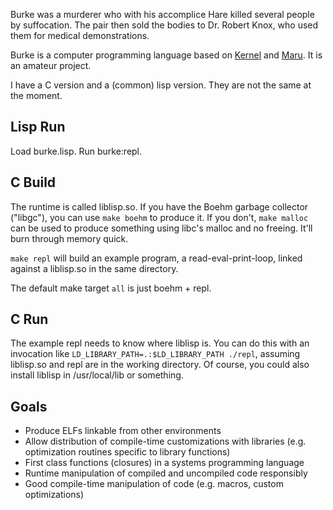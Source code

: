 Burke was a murderer who with his accomplice Hare killed several people by suffocation. The pair then sold the bodies to Dr. Robert Knox, who used them for medical demonstrations.

Burke is a computer programming language based on [Kernel](http://web.cs.wpi.edu/~jshutt/kernel.html) and [Maru](http://piumarta.com/software/maru/). It is an amateur project.

I have a C version and a (common) lisp version. They are not the same at the moment.

Lisp Run
--------

Load burke.lisp. Run burke:repl.

C Build
-----

The runtime is called liblisp.so. If you have the Boehm garbage collector ("libgc"), you can use `make boehm` to produce it. If you don't, `make malloc` can be used to produce something using libc's malloc and no freeing. It'll burn through memory quick.

`make repl` will build an example program, a read-eval-print-loop, linked against a liblisp.so in the same directory.

The default make target `all` is just boehm + repl.

C Run
---

The example repl needs to know where liblisp is. You can do this with an invocation like `LD_LIBRARY_PATH=.:$LD_LIBRARY_PATH ./repl`, assuming liblisp.so and repl are in the working directory. Of course, you could also install liblisp in /usr/local/lib or something.

Goals
-----

* Produce ELFs linkable from other environments
* Allow distribution of compile-time customizations with libraries (e.g. optimization routines specific to library functions)
* First class functions (closures) in a systems programming language
* Runtime manipulation of compiled and uncompiled code responsibly
* Good compile-time manipulation of code (e.g. macros, custom optimizations)
